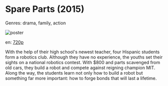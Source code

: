 # Spare Parts (2015)

Genres: drama, family, action

![poster](http://image.tmdb.org/t/p/w500/qOlGxO6WfcGFwLBPlNwrkiGxFXO.jpg)

en:
  [720p](magnet:?xt=urn:btih:c5db844309c1de0d92620d15ea31f25aa302be4f&dn=Spare+Parts+(2015)&tr=udp%3A%2F%2Ftracker.yify-torrents.com%2Fannounce&tr=udp%3A%2F%2Fopen.demonii.com%3A1337&tr=udp%3A%2F%2Fexodus.desync.com%3A6969&tr=udp%3A%2F%2Ftracker.istole.it%3A80&tr=udp%3A%2F%2Ftracker.publicbt.com%3A80&tr=udp%3A%2F%2Ftracker.openbittorrent.com%3A80&tr=udp%3A%2F%2Ftracker.leechers-paradise.org%3A6969&tr=udp%3A%2F%2F9.rarbg.com%3A2710&tr=udp%3A%2F%2Fp4p.arenabg.ch%3A1337&tr=udp%3A%2F%2Fp4p.arenabg.com%3A1337&tr=udp%3A%2F%2Ftracker.coppersurfer.tk%3A6969)
  


With the help of their high school's newest teacher, four Hispanic students form a robotics club. Although they have no experience, the youths set their sights on a national robotics contest. With $800 and parts scavenged from old cars, they build a robot and compete against reigning champion MIT. Along the way, the students learn not only how to build a robot but something far more important: how to forge bonds that will last a lifetime.